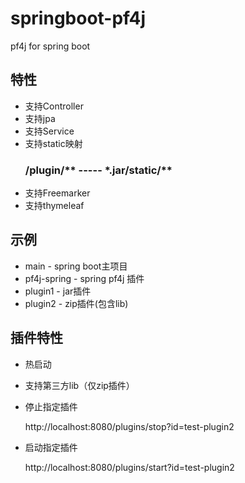 # springboot-pf4j

pf4j for spring boot 

## 特性

- 支持Controller
- 支持jpa
- 支持Service
- 支持static映射
  <h3>/plugin/** ----- *.jar/static/**</h3>
- 支持Freemarker
- 支持thymeleaf

## 示例

- main - spring boot主项目
- pf4j-spring - spring pf4j 插件
- plugin1 - jar插件
- plugin2 - zip插件(包含lib)

## 插件特性

- 热启动
- 支持第三方lib（仅zip插件）

- 停止指定插件

  http://localhost:8080/plugins/stop?id=test-plugin2

- 启动指定插件

  http://localhost:8080/plugins/start?id=test-plugin2